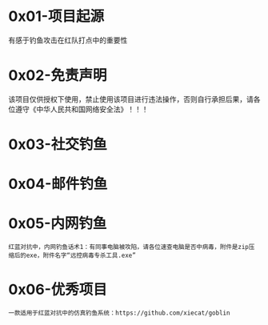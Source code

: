 # 0x01-项目起源
有感于钓鱼攻击在红队打点中的重要性

# 0x02-免责声明
该项目仅供授权下使用，禁止使用该项目进行违法操作，否则自行承担后果，请各位遵守《中华人民共和国网络安全法》！！！

# 0x03-社交钓鱼

# 0x04-邮件钓鱼

# 0x05-内网钓鱼
```
红蓝对抗中，内网钓鱼话术1：有同事电脑被攻陷，请各位速查电脑是否中病毒，附件是zip压缩后的exe，附件名字“远控病毒专杀工具.exe”
```

# 0x06-优秀项目
```
一款适用于红蓝对抗中的仿真钓鱼系统：https://github.com/xiecat/goblin
```